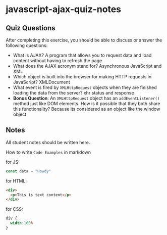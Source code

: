 # javascript-ajax-quiz-notes

## Quiz Questions

After completing this exercise, you should be able to discuss or answer the following questions:

- What is AJAX?
  A program that allows you to request data and load content without having to refresh the page
- What does the AJAX acronym stand for?
  Asynchronous JavaScript and XML
- Which object is built into the browser for making HTTP requests in JavaScript?
  XMLDocument
- What event is fired by `XMLHttpRequest` objects when they are finished loading the data from the server?
  xhr status and response
- **Bonus Question**: An `XMLHttpRequest` object has an `addEventListener()` method just like DOM elements. How is it possible that they both share this functionality?
  Because its considered as an object like the window object

## Notes

All student notes should be written here.


How to write `Code Examples` in markdown

for JS:
```javascript
const data = "Howdy"
```

for HTML:
```html
<div>
  <p>This is text content</p>
</div>
```

for CSS:
```css
div {
  width:100%
}
```
